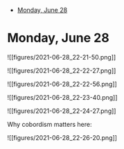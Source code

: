 -   [Monday, June 28](#monday-june-28)














# Monday, June 28

![[figures/2021-06-28_22-21-50.png]]

![[figures/2021-06-28_22-22-27.png]]

![[figures/2021-06-28_22-22-56.png]]

![[figures/2021-06-28_22-23-40.png]]

![[figures/2021-06-28_22-24-27.png]]

Why cobordism matters here:

![[figures/2021-06-28_22-26-20.png]]
